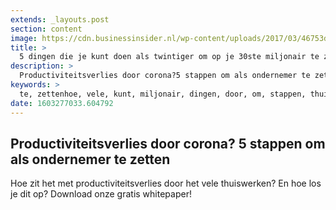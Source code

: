 ```yaml
--- 
extends: _layouts.post 
section: content 
image: https://cdn.businessinsider.nl/wp-content/uploads/2017/03/46753d0c9ac2731c4c348544f3802e725da930d1.jpg 
title: > 
  5 dingen die je kunt doen als twintiger om op je 30ste miljonair te zijn 
description: > 
  Productiviteitsverlies door corona?5 stappen om als ondernemer te zettenHoe zit het met productiviteitsverlies door het vele thuiswerken?En hoe los je dit op?Download onze gratis whitepaper! 
keywords: > 
  te, zettenhoe, vele, kunt, miljonair, dingen, door, om, stappen, thuiswerken, zijn, zit, twintiger, het, doen, whitepaper, op, productiviteitsverlies, je 
date: 1603277033.604792 
--- 
```

<div><h2 class="advertorial-title">Productiviteitsverlies door corona? 5 stappen om als ondernemer te zetten</h2><p>Hoe zit het met productiviteitsverlies door het vele thuiswerken? En hoe los je dit op? Download onze gratis whitepaper!</p></div>